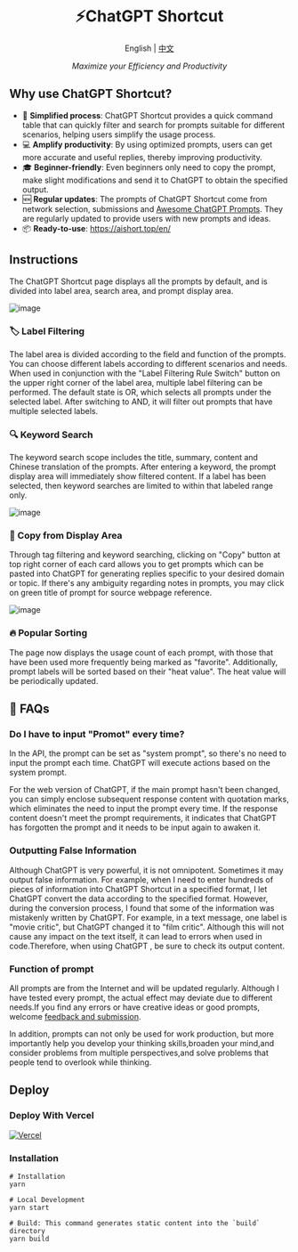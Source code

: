 <h1 align="center">
⚡️ChatGPT Shortcut
</h1>
<p align="center">
    English | <a href="./README.md">中文</a>
</p>
<p align="center">
    <em>Maximize your Efficiency and Productivity</em>
</p>

## Why use ChatGPT Shortcut?

- 🚀 **Simplified process**: ChatGPT Shortcut provides a quick command table that can quickly filter and search for prompts suitable for different scenarios, helping users simplify the usage process.
- 💻 **Amplify productivity**: By using optimized prompts, users can get more accurate and useful replies, thereby improving productivity.
- 🎓 **Beginner-friendly**: Even beginners only need to copy the prompt, make slight modifications and send it to ChatGPT to obtain the specified output.
- 🆕 **Regular updates**: The prompts of ChatGPT Shortcut come from network selection, submissions and [Awesome ChatGPT Prompts](https://github.com/f/awesome-chatgpt-prompts). They are regularly updated to provide users with new prompts and ideas.
- 📦 **Ready-to-use**: <https://aishort.top/en/>

## Instructions

The ChatGPT Shortcut page displays all the prompts by default, and is divided into label area, search area, and prompt display area.

![image](https://user-images.githubusercontent.com/28252913/228847638-3437d24d-72b0-4acc-a5ea-9dc3ac89c421.png)

### 🏷︎ Label Filtering

The label area is divided according to the field and function of the prompts. You can choose different labels according to different scenarios and needs. When used in conjunction with the "Label Filtering Rule Switch" button on the upper right corner of the label area, multiple label filtering can be performed. The default state is OR, which selects all prompts under the selected label. After switching to AND, it will filter out prompts that have multiple selected labels.

### 🔍 Keyword Search

The keyword search scope includes the title, summary, content and Chinese translation of the prompts. After entering a keyword, the prompt display area will immediately show filtered content. If a label has been selected, then keyword searches are limited to within that labeled range only.

![image](https://user-images.githubusercontent.com/28252913/228542795-08086a37-3c75-485f-adc1-ccee84982501.png)

### 🔬 Copy from Display Area

Through tag filtering and keyword searching, clicking on "Copy" button at top right corner of each card allows you to get prompts which can be pasted into ChatGPT for generating replies specific to your desired domain or topic. If there's any ambiguity regarding notes in prompts, you may click on green title of prompt for source webpage reference.

![image](https://user-images.githubusercontent.com/28252913/228576490-3dd3c807-869f-4a49-95c5-72424d3af356.png)

### 🔥 Popular Sorting

The page now displays the usage count of each prompt, with those that have been used more frequently being marked as "favorite". Additionally, prompt labels will be sorted based on their "heat value". The heat value will be periodically updated.

## 🤔 FAQs

### Do I have to input "Promot" every time?

In the API, the prompt can be set as "system prompt", so there's no need to input the prompt each time. ChatGPT will execute actions based on the system prompt.

For the web version of ChatGPT, if the main prompt hasn't been changed, you can simply enclose subsequent response content with quotation marks, which eliminates the need to input the prompt every time. If the response content doesn't meet the prompt requirements, it indicates that ChatGPT has forgotten the prompt and it needs to be input again to awaken it.

### Outputting False Information

Although ChatGPT is very powerful, it is not omnipotent. Sometimes it may output false information. For example, when I need to enter hundreds of pieces of information into ChatGPT Shortcut in a specified format, I let ChatGPT convert the data according to the specified format. However, during the conversion process, I found that some of the information was mistakenly written by ChatGPT. For example, in a text message, one label is "movie critic", but ChatGPT changed it to "film critic". Although this will not cause any impact on the text itself, it can lead to errors when used in code.Therefore, when using ChatGPT , be sure to check its output content.

### Function of prompt

All prompts are from the Internet and will be updated regularly. Although I have tested every prompt, the actual effect may deviate due to different needs.If you find any errors or have creative ideas or good prompts, welcome [feedback and submission](https://github.com/rockbenben/ChatGPT-Shortcut/discussions/11).

In addition, prompts can not only be used for work production, but more importantly help you develop your thinking skills,broaden your mind,and consider problems from multiple perspectives,and solve problems that people tend to overlook while thinking.

## Deploy

### Deploy With Vercel

[![Vercel](https://vercel.com/button)](https://vercel.com/new/clone?repository-url=https%3A%2F%2Fgithub.com%2Frockbenben%2FChatGPT-Shortcut%2Ftree%2Fgh-pages)

### Installation

```shell
# Installation
yarn

# Local Development
yarn start

# Build: This command generates static content into the `build` directory
yarn build
```
